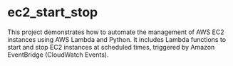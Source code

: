 # ec2_start_stop
This project demonstrates how to automate the management of AWS EC2 instances using AWS Lambda and Python. It includes Lambda functions to start and stop EC2 instances at scheduled times, triggered by Amazon EventBridge (CloudWatch Events).
